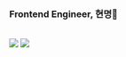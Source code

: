 ### Frontend Engineer, 현명👋

<br>
 <a href="https://github.com/hyunmyungJaneLee"><a href="https://hits.seeyoufarm.com"><img src="https://hits.seeyoufarm.com/api/count/incr/badge.svg?url=https%3A%2F%2Fgithub.com%2FhyunmyungJaneLee&count_bg=%23F35C85&title_bg=%23F35C85&icon=github.svg&icon_color=%23E7E7E7&title=hits&edge_flat=false"/></a></a>
 <a href="https://jane.github.io"><img src="https://img.shields.io/badge/Blog-663399?style=label&logo=Gatsby&logoColor=white"/></a>

<!--
**hyunmyungJaneLee/hyunmyungJaneLee** is a ✨ _special_ ✨ repository because its `README.md` (this file) appears on your GitHub profile.

Here are some ideas to get you started:

- 🔭 I’m currently working on ...
- 🌱 I’m currently learning ...
- 👯 I’m looking to collaborate on ...
- 🤔 I’m looking for help with ...
- 💬 Ask me about ...
- 📫 How to reach me: ...
- 😄 Pronouns: ...
- ⚡ Fun fact: ...
-->
